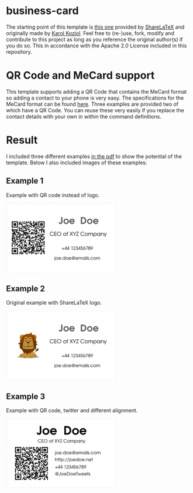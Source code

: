 # business-card
The starting point of this template is [this one](https://www.sharelatex.com/templates/other/business-card) provided by [ShareLaTeX](https://www.sharelatex.com) and originally made by [Karol Koziol](http://www.karol-koziol.net/tex/). Feel free to (re-)use, fork, modify and contribute to this project as long as you reference the original author(s) if you do so. This in accordance with the Apache 2.0 License included in this repository.

# QR Code and MeCard support
This template supports adding a QR Code that contains the MeCard format so adding a contact to your phone is very easy.
The specifications for the MeCard format can be found [here](https://www.nttdocomo.co.jp/english/service/developer/make/content/barcode/function/application/addressbook/index.html). Three examples are provided two of which have a QR Code. You can reuse these very easily if you replace the contact details with your own in within the command definitions.

# Result

I included three different examples [in the pdf](https://github.com/dietercastel/business-card/blob/master/card.pdf) to show the potential of the template. Below I also included images of these examples:

## Example 1
Example with QR code instead of logo.

![Image of example 1](https://github.com/dietercastel/business-card/blob/master/images/Example1.PNG?raw=true "Example 1 with QR code.")
## Example 2
Original example with ShareLaTeX logo.

![Image of example 2](https://github.com/dietercastel/business-card/blob/master/images/Example2.PNG?raw=true "Example 2 with ShareLaTeX logo (original example).")

## Example 3
Example with QR code, twitter and different alignment.

![Image of example 3](https://github.com/dietercastel/business-card/blob/master/images/Example3.PNG?raw=true "Example 3 with QR code and different alignment.")
